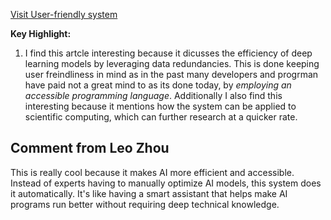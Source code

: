 [Visit User-friendly system](https://techxplore.com/news/2025-02-user-friendly-efficient-simulations-ai.html)

**Key Highlight:**
1. I find this artcle interesting because it dicusses the efficiency of deep learning models by leveraging data redundancies. This is done keeping user freindliness in mind as in the past
many developers and progrman have paid not a great mind to as its done today, by *employing an accessible programming language*. Additionally I also find this interesting because it mentions how 
the system can be applied to scientific computing, which can further research at a quicker rate.
## Comment from Leo Zhou
This is really cool because it makes AI more efficient and accessible. Instead of experts having to manually optimize AI models, this system does it automatically. It's like having a smart assistant that helps make AI programs run better without requiring deep technical knowledge.